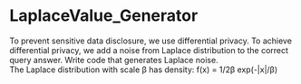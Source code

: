# LaplaceValue_Generator

To prevent sensitive data disclosure, we use differential privacy. 
To achieve differential privacy, we add a noise from Laplace distribution to the correct query answer. 
Write code that generates Laplace noise.  
The Laplace distribution with scale β has density:
f(x) = 1/2β exp(-|x|/β)

